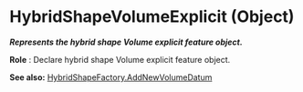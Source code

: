 # HybridShapeVolumeExplicit (Object)

**_Represents the hybrid shape Volume explicit feature object._**

**Role** : Declare hybrid shape Volume explicit feature object.

**See also:**      [HybridShapeFactory.AddNewVolumeDatum](../GSMInterfaces/interface_HybridShapeFactory_68680.htm#AddNewVolumeDatum)